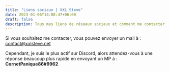 ```yaml
---
title: "Liens sociaux | XXL Steve"
date: 2023-01-06T14:08:47+06:00
draft: false
description: Tous mes liens de réseaux sociaux et comment me contacter !
---
```


Si vous souhaitez me contacter, vous pouvez envoyer un mail à : contact@xxlsteve.net

Cependant, je suis le plus actif sur Discord, alors attendez-vous à une réponse beaucoup plus rapide en envoyant un MP à : **CornetPanique86#9962**